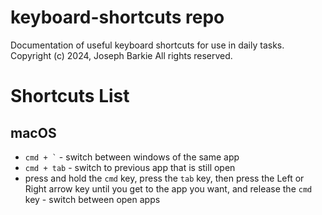 # keyboard-shortcuts repo
Documentation of useful keyboard shortcuts for use in daily tasks.
Copyright (c) 2024, Joseph Barkie
All rights reserved.
# Shortcuts List
## macOS
* `` cmd + ` `` - switch between windows of the same app
* `cmd + tab` - switch to previous app that is still open
* press and hold the `cmd` key, press the `tab` key, then press the Left or Right arrow key until you get to the app you want, and release the `cmd` key - switch between open apps
